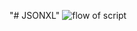 "# JSONXL" 
![flow of script]([https://github.com/ArgusPublicHealth/JSONXL/blob/main/flowchart.jpg](https://github.com/ArgusPublicHealthy/JSONXL/blob/main/flowchart.jpg)https://github.com/ArgusPublicHealthy/JSONXL/blob/main/flowchart.jpg?raw=true)
